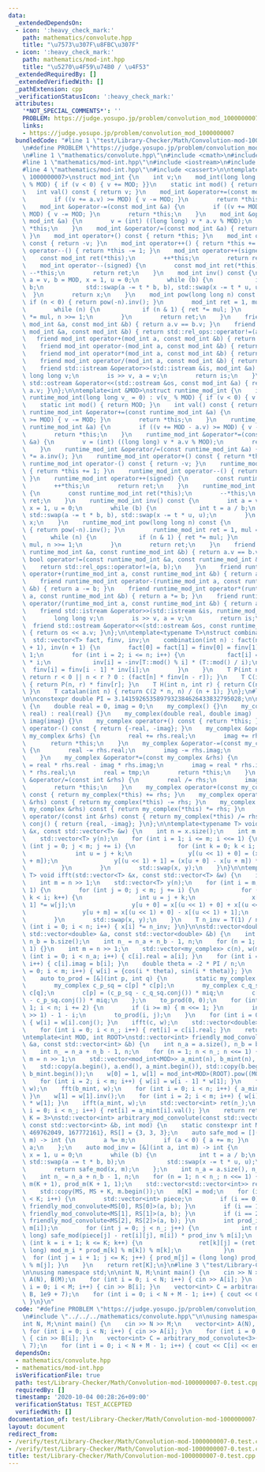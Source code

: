 ```yaml
---
data:
  _extendedDependsOn:
  - icon: ':heavy_check_mark:'
    path: mathematics/convolute.hpp
    title: "\u7573\u307F\u8FBC\u307F"
  - icon: ':heavy_check_mark:'
    path: mathematics/mod-int.hpp
    title: "\u5270\u4F59\u74B0 / \u4F53"
  _extendedRequiredBy: []
  _extendedVerifiedWith: []
  _pathExtension: cpp
  _verificationStatusIcon: ':heavy_check_mark:'
  attributes:
    '*NOT_SPECIAL_COMMENTS*': ''
    PROBLEM: https://judge.yosupo.jp/problem/convolution_mod_1000000007
    links:
    - https://judge.yosupo.jp/problem/convolution_mod_1000000007
  bundledCode: "#line 1 \"test/Library-Checker/Math/Convolution-mod-1000000007-0.test.cpp\"\
    \n#define PROBLEM \"https://judge.yosupo.jp/problem/convolution_mod_1000000007\"\
    \n#line 1 \"mathematics/convolute.hpp\"\n#include <cmath>\n#include <vector>\n\
    #line 1 \"mathematics/mod-int.hpp\"\n#include <iostream>\n#include <utility>\n\
    #line 4 \"mathematics/mod-int.hpp\"\n#include <cassert>\n\ntemplate<int MOD =\
    \ 1000000007>\nstruct mod_int {\n    int v;\n    mod_int(long long v_ = 0) : v(v_\
    \ % MOD) { if (v < 0) { v += MOD; }}\n    static int mod() { return MOD; }\n \
    \   int val() const { return v; }\n    mod_int &operator+=(const mod_int &a) {\n\
    \        if ((v += a.v) >= MOD) { v -= MOD; }\n        return *this;\n    }\n\
    \    mod_int &operator-=(const mod_int &a) {\n        if ((v += MOD - a.v) >=\
    \ MOD) { v -= MOD; }\n        return *this;\n    }\n    mod_int &operator*=(const\
    \ mod_int &a) {\n        v = (int) ((long long) v * a.v % MOD);\n        return\
    \ *this;\n    }\n    mod_int &operator/=(const mod_int &a) { return *this *= a.inv();\
    \ }\n    mod_int operator+() const { return *this; }\n    mod_int operator-()\
    \ const { return -v; }\n    mod_int operator++() { return *this += 1; }\n    mod_int\
    \ operator--() { return *this -= 1; }\n    mod_int operator++(signed) {\n    \
    \    const mod_int ret(*this);\n        ++*this;\n        return ret;\n    }\n\
    \    mod_int operator--(signed) {\n        const mod_int ret(*this);\n       \
    \ --*this;\n        return ret;\n    }\n    mod_int inv() const {\n        int\
    \ a = v, b = MOD, x = 1, u = 0;\n        while (b) {\n            int t = a /\
    \ b;\n            std::swap(a -= t * b, b), std::swap(x -= t * u, u);\n      \
    \  }\n        return x;\n    }\n    mod_int pow(long long n) const {\n       \
    \ if (n < 0) { return pow(-n).inv(); }\n        mod_int ret = 1, mul = *this;\n\
    \        while (n) {\n            if (n & 1) { ret *= mul; }\n            mul\
    \ *= mul, n >>= 1;\n        }\n        return ret;\n    }\n    friend bool operator==(const\
    \ mod_int &a, const mod_int &b) { return a.v == b.v; }\n    friend bool operator!=(const\
    \ mod_int &a, const mod_int &b) { return std::rel_ops::operator!=(a, b); }\n \
    \   friend mod_int operator+(mod_int a, const mod_int &b) { return a += b; }\n\
    \    friend mod_int operator-(mod_int a, const mod_int &b) { return a -= b; }\n\
    \    friend mod_int operator*(mod_int a, const mod_int &b) { return a *= b; }\n\
    \    friend mod_int operator/(mod_int a, const mod_int &b) { return a /= b; }\n\
    \    friend std::istream &operator>>(std::istream &is, mod_int &a) {\n       \
    \ long long v;\n        is >> v, a = v;\n        return is;\n    }\n    friend\
    \ std::ostream &operator<<(std::ostream &os, const mod_int &a) { return os <<\
    \ a.v; }\n};\n\ntemplate<int &MOD>\nstruct runtime_mod_int {\n    int v;\n   \
    \ runtime_mod_int(long long v_ = 0) : v(v_ % MOD) { if (v < 0) { v += MOD; }}\n\
    \    static int mod() { return MOD; }\n    int val() const { return v; }\n   \
    \ runtime_mod_int &operator+=(const runtime_mod_int &a) {\n        if ((v += a.v)\
    \ >= MOD) { v -= MOD; }\n        return *this;\n    }\n    runtime_mod_int &operator-=(const\
    \ runtime_mod_int &a) {\n        if ((v += MOD - a.v) >= MOD) { v -= MOD; }\n\
    \        return *this;\n    }\n    runtime_mod_int &operator*=(const runtime_mod_int\
    \ &a) {\n        v = (int) ((long long) v * a.v % MOD);\n        return *this;\n\
    \    }\n    runtime_mod_int &operator/=(const runtime_mod_int &a) { return *this\
    \ *= a.inv(); }\n    runtime_mod_int operator+() const { return *this; }\n   \
    \ runtime_mod_int operator-() const { return -v; }\n    runtime_mod_int operator++()\
    \ { return *this += 1; }\n    runtime_mod_int operator--() { return *this -= 1;\
    \ }\n    runtime_mod_int operator++(signed) {\n        const runtime_mod_int ret(*this);\n\
    \        ++*this;\n        return ret;\n    }\n    runtime_mod_int operator--(signed)\
    \ {\n        const runtime_mod_int ret(*this);\n        --*this;\n        return\
    \ ret;\n    }\n    runtime_mod_int inv() const {\n        int a = v, b = MOD,\
    \ x = 1, u = 0;\n        while (b) {\n            int t = a / b;\n           \
    \ std::swap(a -= t * b, b), std::swap(x -= t * u, u);\n        }\n        return\
    \ x;\n    }\n    runtime_mod_int pow(long long n) const {\n        if (n < 0)\
    \ { return pow(-n).inv(); }\n        runtime_mod_int ret = 1, mul = *this;\n \
    \       while (n) {\n            if (n & 1) { ret *= mul; }\n            mul *=\
    \ mul, n >>= 1;\n        }\n        return ret;\n    }\n    friend bool operator==(const\
    \ runtime_mod_int &a, const runtime_mod_int &b) { return a.v == b.v; }\n    friend\
    \ bool operator!=(const runtime_mod_int &a, const runtime_mod_int &b) {\n    \
    \    return std::rel_ops::operator!=(a, b);\n    }\n    friend runtime_mod_int\
    \ operator+(runtime_mod_int a, const runtime_mod_int &b) { return a += b; }\n\
    \    friend runtime_mod_int operator-(runtime_mod_int a, const runtime_mod_int\
    \ &b) { return a -= b; }\n    friend runtime_mod_int operator*(runtime_mod_int\
    \ a, const runtime_mod_int &b) { return a *= b; }\n    friend runtime_mod_int\
    \ operator/(runtime_mod_int a, const runtime_mod_int &b) { return a /= b; }\n\
    \    friend std::istream &operator>>(std::istream &is, runtime_mod_int &a) {\n\
    \        long long v;\n        is >> v, a = v;\n        return is;\n    }\n  \
    \  friend std::ostream &operator<<(std::ostream &os, const runtime_mod_int &a)\
    \ { return os << a.v; }\n};\n\ntemplate<typename T>\nstruct combination {\n  \
    \  std::vector<T> fact, finv, inv;\n    combination(int n) : fact(n + 1), finv(n\
    \ + 1), inv(n + 1) {\n        fact[0] = fact[1] = finv[0] = finv[1] = inv[1] =\
    \ 1;\n        for (int i = 2; i <= n; i++) {\n            fact[i] = fact[i - 1]\
    \ * i;\n            inv[i] = -inv[T::mod() % i] * (T::mod() / i);\n          \
    \  finv[i] = finv[i - 1] * inv[i];\n        }\n    }\n    T P(int n, int r) {\
    \ return r < 0 || n < r ? 0 : (fact[n] * finv[n - r]); }\n    T C(int n, int r)\
    \ { return P(n, r) * finv[r]; }\n    T H(int n, int r) { return C(n + r - 1, r);\
    \ }\n    T catalan(int n) { return C(2 * n, n) / (n + 1); }\n};\n#line 4 \"mathematics/convolute.hpp\"\
    \n\nconstexpr double PI = 3.1415926535897932384626433832795028;\n\nstruct my_complex\
    \ {\n    double real = 0, imag = 0;\n    my_complex() {}\n    my_complex(double\
    \ real) : real(real) {}\n    my_complex(double real, double imag) : real(real),\
    \ imag(imag) {}\n    my_complex operator+() const { return *this; }\n    my_complex\
    \ operator-() const { return {-real, -imag}; }\n    my_complex &operator+=(const\
    \ my_complex &rhs) {\n        real += rhs.real;\n        imag += rhs.imag;\n \
    \       return *this;\n    }\n    my_complex &operator-=(const my_complex &rhs)\
    \ {\n        real -= rhs.real;\n        imag -= rhs.imag;\n        return *this;\n\
    \    }\n    my_complex &operator*=(const my_complex &rhs) {\n        double tmp\
    \ = real * rhs.real - imag * rhs.imag;\n        imag = real * rhs.imag + imag\
    \ * rhs.real;\n        real = tmp;\n        return *this;\n    }\n    my_complex\
    \ &operator/=(const int &rhs) {\n        real /= rhs;\n        imag /= rhs;\n\
    \        return *this;\n    }\n    my_complex operator+(const my_complex &rhs)\
    \ const { return my_complex(*this) += rhs; }\n    my_complex operator-(const my_complex\
    \ &rhs) const { return my_complex(*this) -= rhs; }\n    my_complex operator*(const\
    \ my_complex &rhs) const { return my_complex(*this) *= rhs; }\n    my_complex\
    \ operator/(const int &rhs) const { return my_complex(*this) /= rhs; }\n    my_complex\
    \ conj() { return {real, -imag}; }\n};\n\ntemplate<typename T> void fft(std::vector<T>\
    \ &x, const std::vector<T> &w) {\n    int n = x.size();\n    int m = n >> 1;\n\
    \    std::vector<T> y(n);\n    for (int i = 1; i <= m; i <<= 1) {\n        for\
    \ (int j = 0; j < m; j += i) {\n            for (int k = 0; k < i; k++) {\n  \
    \              int u = j + k;\n                y[(u << 1) + 0] = (x[u + 0] + x[u\
    \ + m]);\n                y[(u << 1) + 1] = (x[u + 0] - x[u + m]) * w[j];\n  \
    \          }\n        }\n        std::swap(x, y);\n    }\n}\n\ntemplate<typename\
    \ T> void ifft(std::vector<T> &x, const std::vector<T> &w) {\n    int n = x.size();\n\
    \    int m = n >> 1;\n    std::vector<T> y(n);\n    for (int i = m; i > 0; i >>=\
    \ 1) {\n        for (int j = 0; j < m; j += i) {\n            for (int k = 0;\
    \ k < i; k++) {\n                int u = j + k;\n                x[(u << 1) +\
    \ 1] *= w[j];\n                y[u + 0] = x[(u << 1) + 0] + x[(u << 1) + 1];\n\
    \                y[u + m] = x[(u << 1) + 0] - x[(u << 1) + 1];\n            }\n\
    \        }\n        std::swap(x, y);\n    }\n    T n_inv = T(1) / n;\n    for\
    \ (int i = 0; i < n; i++) { x[i] *= n_inv; }\n}\n\nstd::vector<double> convolute(const\
    \ std::vector<double> &a, const std::vector<double> &b) {\n    int n_a = a.size(),\
    \ n_b = b.size();\n    int n_ = n_a + n_b - 1, n;\n    for (n = 1; n < n_; n <<=\
    \ 1) {}\n    int m = n >> 1;\n    std::vector<my_complex> c(n), w(m);\n    for\
    \ (int i = 0; i < n_a; i++) { c[i].real = a[i]; }\n    for (int i = 0; i < n_b;\
    \ i++) { c[i].imag = b[i]; }\n    double theta = -2 * PI / n;\n    for (int i\
    \ = 0; i < m; i++) { w[i] = {cos(i * theta), sin(i * theta)}; }\n    fft(c, w);\n\
    \    auto to_prod = [&](int p, int q) {\n        static my_complex miq = {0, -0.25};\n\
    \        my_complex c_p_sq = c[p] * c[p];\n        my_complex c_q_sq = c[q] *\
    \ c[q];\n        c[p] = (c_p_sq - c_q_sq.conj()) * miq;\n        c[q] = (c_q_sq\
    \ - c_p_sq.conj()) * miq;\n    };\n    to_prod(0, 0);\n    for (int i = 1, m =\
    \ 1; i < n; i += 2) {\n        if (i >= m) { m <<= 1; }\n        int j = m + (m\
    \ >> 1) - 1 - i;\n        to_prod(i, j);\n    }\n    for (int i = 0; i < m; i++)\
    \ { w[i] = w[i].conj(); }\n    ifft(c, w);\n    std::vector<double> ret(n_);\n\
    \    for (int i = 0; i < n_; i++) { ret[i] = c[i].real; }\n    return ret;\n}\n\
    \ntemplate<int MOD, int ROOT>\nstd::vector<int> friendly_mod_convolute(const std::vector<int>\
    \ &a, const std::vector<int> &b) {\n    int n_a = a.size(), n_b = b.size();\n\
    \    int n_ = n_a + n_b - 1, n;\n    for (n = 1; n < n_; n <<= 1) {}\n    int\
    \ m = n >> 1;\n    std::vector<mod_int<MOD>> a_mint(n), b_mint(n), w(m + 2);\n\
    \    std::copy(a.begin(), a.end(), a_mint.begin()), std::copy(b.begin(), b.end(),\
    \ b_mint.begin());\n    w[0] = 1, w[1] = mod_int<MOD>(ROOT).pow((MOD - 1) / n);\n\
    \    for (int i = 2; i < m; i++) { w[i] = w[i - 1] * w[1]; }\n    fft(a_mint,\
    \ w);\n    fft(b_mint, w);\n    for (int i = 0; i < n; i++) { a_mint[i] *= b_mint[i];\
    \ }\n    w[1] = w[1].inv();\n    for (int i = 2; i < m; i++) { w[i] = w[i - 1]\
    \ * w[1]; }\n    ifft(a_mint, w);\n    std::vector<int> ret(n_);\n    for (int\
    \ i = 0; i < n_; i++) { ret[i] = a_mint[i].val(); }\n    return ret;\n}\n\ntemplate<int\
    \ K = 3>\nstd::vector<int> arbitrary_mod_convolute(const std::vector<int> &a,\
    \ const std::vector<int> &b, int mod) {\n    static constexpr int MS[] = {998244353,\
    \ 469762049, 167772161}, RS[] = {3, 3, 3};\n    auto safe_mod = [](int a, int\
    \ m) -> int {\n        a %= m;\n        if (a < 0) { a += m; }\n        return\
    \ a;\n    };\n    auto mod_inv = [&](int a, int m) -> int {\n        int b = m,\
    \ x = 1, u = 0;\n        while (b) {\n            int t = a / b;\n           \
    \ std::swap(a -= t * b, b);\n            std::swap(x -= t * u, u);\n        }\n\
    \        return safe_mod(x, m);\n    };\n    int n_a = a.size(), n_b = b.size();\n\
    \    int n_ = n_a + n_b - 1, n;\n    for (n = 1; n < n_; n <<= 1) {}\n    std::vector<int>\
    \ m(K + 1), prod_m(K + 1, 1);\n    std::vector<std::vector<int>> ret(K + 1, std::vector<int>(n_));\n\
    \    std::copy(MS, MS + K, m.begin());\n    m[K] = mod;\n    for (int i = 0; i\
    \ < K; i++) {\n        std::vector<int> piece;\n        if (i == 0) { piece =\
    \ friendly_mod_convolute<MS[0], RS[0]>(a, b); }\n        if (i == 1) { piece =\
    \ friendly_mod_convolute<MS[1], RS[1]>(a, b); }\n        if (i == 2) { piece =\
    \ friendly_mod_convolute<MS[2], RS[2]>(a, b); }\n        int prod_inv = mod_inv(prod_m[i],\
    \ m[i]);\n        for (int j = 0; j < n_; j++) {\n            int mod_m_i = (long\
    \ long) safe_mod(piece[j] - ret[i][j], m[i]) * prod_inv % m[i];\n            for\
    \ (int k = i + 1; k <= K; k++) {\n                ret[k][j] = (ret[k][j] + (long\
    \ long) mod_m_i * prod_m[k] % m[k]) % m[k];\n            }\n        }\n      \
    \  for (int j = i + 1; j <= K; j++) { prod_m[j] = (long long) prod_m[j] * m[i]\
    \ % m[j]; }\n    }\n    return ret[K];\n}\n#line 3 \"test/Library-Checker/Math/Convolution-mod-1000000007-0.test.cpp\"\
    \n\nusing namespace std;\n\nint N, M;\nint main() {\n    cin >> N >> M;\n    vector<int>\
    \ A(N), B(M);\n    for (int i = 0; i < N; i++) { cin >> A[i]; }\n    for (int\
    \ i = 0; i < M; i++) { cin >> B[i]; }\n    vector<int> C = arbitrary_mod_convolute<3>(A,\
    \ B, 1e9 + 7);\n    for (int i = 0; i < N + M - 1; i++) { cout << C[i] << endl;\
    \ }\n}\n"
  code: "#define PROBLEM \"https://judge.yosupo.jp/problem/convolution_mod_1000000007\"\
    \n#include \"../../../mathematics/convolute.hpp\"\n\nusing namespace std;\n\n\
    int N, M;\nint main() {\n    cin >> N >> M;\n    vector<int> A(N), B(M);\n   \
    \ for (int i = 0; i < N; i++) { cin >> A[i]; }\n    for (int i = 0; i < M; i++)\
    \ { cin >> B[i]; }\n    vector<int> C = arbitrary_mod_convolute<3>(A, B, 1e9 +\
    \ 7);\n    for (int i = 0; i < N + M - 1; i++) { cout << C[i] << endl; }\n}"
  dependsOn:
  - mathematics/convolute.hpp
  - mathematics/mod-int.hpp
  isVerificationFile: true
  path: test/Library-Checker/Math/Convolution-mod-1000000007-0.test.cpp
  requiredBy: []
  timestamp: '2020-10-04 00:28:26+09:00'
  verificationStatus: TEST_ACCEPTED
  verifiedWith: []
documentation_of: test/Library-Checker/Math/Convolution-mod-1000000007-0.test.cpp
layout: document
redirect_from:
- /verify/test/Library-Checker/Math/Convolution-mod-1000000007-0.test.cpp
- /verify/test/Library-Checker/Math/Convolution-mod-1000000007-0.test.cpp.html
title: test/Library-Checker/Math/Convolution-mod-1000000007-0.test.cpp
---
```

